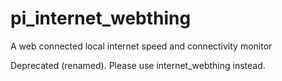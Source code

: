 # pi_internet_webthing
A web connected local internet speed and connectivity monitor 

Deprecated (renamed). Please use internet_webthing instead. 